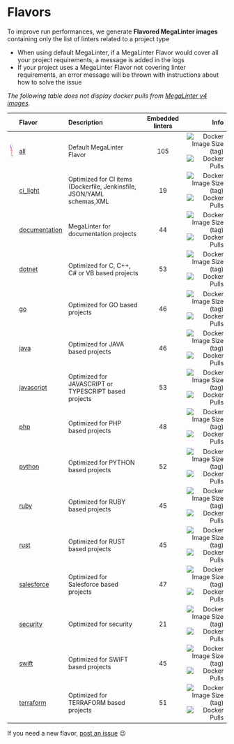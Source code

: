 <!-- markdownlint-disable MD013 -->
<!-- Generated by .automation/build.py, please do not update manually -->
<!-- flavors-section-start -->

# Flavors

To improve run performances, we generate **Flavored MegaLinter images** containing only the list of linters related to a project type

- When using default MegaLinter, if a MegaLinter Flavor would cover all your project requirements, a message is added in the logs
- If your project uses a MegaLinter Flavor not covering linter requirements, an error message will be thrown with instructions about how to solve the issue

_The following table does not display docker pulls from [MegaLinter v4 images](https://hub.docker.com/r/nvuillam/mega-linter)._

<!-- flavors-table-start -->
|                                                                         <!-- -->                                                                         | Flavor                                                                   | Description                                                            | Embedded linters |                                                                                                                                                                                                 Info |
|:--------------------------------------------------------------------------------------------------------------------------------------------------------:|:-------------------------------------------------------------------------|:-----------------------------------------------------------------------|:----------------:|-----------------------------------------------------------------------------------------------------------------------------------------------------------------------------------------------------:|
| <img src="https://github.com/oxsecurity/megalinter/raw/main/docs/assets/images/mega-linter-square.png" alt="" height="32px" class="megalinter-icon"></a> | [all](https://oxsecurity.github.io/megalinter/latest/supported-linters/) | Default MegaLinter Flavor                                              |       105        |                             ![Docker Image Size (tag)](https://img.shields.io/docker/image-size/oxsecurity/megalinter/v6) ![Docker Pulls](https://img.shields.io/docker/pulls/oxsecurity/megalinter) |
|      <img src="https://github.com/oxsecurity/megalinter/raw/main/docs/assets/icons/ci_light.ico" alt="" height="32px" class="megalinter-icon"></a>       | [ci_light](flavors/ci_light.md#readme)                                   | Optimized for CI items (Dockerfile, Jenkinsfile, JSON/YAML schemas,XML |        19        |           ![Docker Image Size (tag)](https://img.shields.io/docker/image-size/oxsecurity/megalinter-ci_light/v6) ![Docker Pulls](https://img.shields.io/docker/pulls/oxsecurity/megalinter-ci_light) |
|    <img src="https://github.com/oxsecurity/megalinter/raw/main/docs/assets/icons/documentation.ico" alt="" height="32px" class="megalinter-icon"></a>    | [documentation](flavors/documentation.md#readme)                         | MegaLinter for documentation projects                                  |        44        | ![Docker Image Size (tag)](https://img.shields.io/docker/image-size/oxsecurity/megalinter-documentation/v6) ![Docker Pulls](https://img.shields.io/docker/pulls/oxsecurity/megalinter-documentation) |
|       <img src="https://github.com/oxsecurity/megalinter/raw/main/docs/assets/icons/dotnet.ico" alt="" height="32px" class="megalinter-icon"></a>        | [dotnet](flavors/dotnet.md#readme)                                       | Optimized for C, C++, C# or VB based projects                          |        53        |               ![Docker Image Size (tag)](https://img.shields.io/docker/image-size/oxsecurity/megalinter-dotnet/v6) ![Docker Pulls](https://img.shields.io/docker/pulls/oxsecurity/megalinter-dotnet) |
|         <img src="https://github.com/oxsecurity/megalinter/raw/main/docs/assets/icons/go.ico" alt="" height="32px" class="megalinter-icon"></a>          | [go](flavors/go.md#readme)                                               | Optimized for GO based projects                                        |        46        |                       ![Docker Image Size (tag)](https://img.shields.io/docker/image-size/oxsecurity/megalinter-go/v6) ![Docker Pulls](https://img.shields.io/docker/pulls/oxsecurity/megalinter-go) |
|        <img src="https://github.com/oxsecurity/megalinter/raw/main/docs/assets/icons/java.ico" alt="" height="32px" class="megalinter-icon"></a>         | [java](flavors/java.md#readme)                                           | Optimized for JAVA based projects                                      |        46        |                   ![Docker Image Size (tag)](https://img.shields.io/docker/image-size/oxsecurity/megalinter-java/v6) ![Docker Pulls](https://img.shields.io/docker/pulls/oxsecurity/megalinter-java) |
|     <img src="https://github.com/oxsecurity/megalinter/raw/main/docs/assets/icons/javascript.ico" alt="" height="32px" class="megalinter-icon"></a>      | [javascript](flavors/javascript.md#readme)                               | Optimized for JAVASCRIPT or TYPESCRIPT based projects                  |        53        |       ![Docker Image Size (tag)](https://img.shields.io/docker/image-size/oxsecurity/megalinter-javascript/v6) ![Docker Pulls](https://img.shields.io/docker/pulls/oxsecurity/megalinter-javascript) |
|         <img src="https://github.com/oxsecurity/megalinter/raw/main/docs/assets/icons/php.ico" alt="" height="32px" class="megalinter-icon"></a>         | [php](flavors/php.md#readme)                                             | Optimized for PHP based projects                                       |        48        |                     ![Docker Image Size (tag)](https://img.shields.io/docker/image-size/oxsecurity/megalinter-php/v6) ![Docker Pulls](https://img.shields.io/docker/pulls/oxsecurity/megalinter-php) |
|       <img src="https://github.com/oxsecurity/megalinter/raw/main/docs/assets/icons/python.ico" alt="" height="32px" class="megalinter-icon"></a>        | [python](flavors/python.md#readme)                                       | Optimized for PYTHON based projects                                    |        52        |               ![Docker Image Size (tag)](https://img.shields.io/docker/image-size/oxsecurity/megalinter-python/v6) ![Docker Pulls](https://img.shields.io/docker/pulls/oxsecurity/megalinter-python) |
|        <img src="https://github.com/oxsecurity/megalinter/raw/main/docs/assets/icons/ruby.ico" alt="" height="32px" class="megalinter-icon"></a>         | [ruby](flavors/ruby.md#readme)                                           | Optimized for RUBY based projects                                      |        45        |                   ![Docker Image Size (tag)](https://img.shields.io/docker/image-size/oxsecurity/megalinter-ruby/v6) ![Docker Pulls](https://img.shields.io/docker/pulls/oxsecurity/megalinter-ruby) |
|        <img src="https://github.com/oxsecurity/megalinter/raw/main/docs/assets/icons/rust.ico" alt="" height="32px" class="megalinter-icon"></a>         | [rust](flavors/rust.md#readme)                                           | Optimized for RUST based projects                                      |        45        |                   ![Docker Image Size (tag)](https://img.shields.io/docker/image-size/oxsecurity/megalinter-rust/v6) ![Docker Pulls](https://img.shields.io/docker/pulls/oxsecurity/megalinter-rust) |
|     <img src="https://github.com/oxsecurity/megalinter/raw/main/docs/assets/icons/salesforce.ico" alt="" height="32px" class="megalinter-icon"></a>      | [salesforce](flavors/salesforce.md#readme)                               | Optimized for Salesforce based projects                                |        47        |       ![Docker Image Size (tag)](https://img.shields.io/docker/image-size/oxsecurity/megalinter-salesforce/v6) ![Docker Pulls](https://img.shields.io/docker/pulls/oxsecurity/megalinter-salesforce) |
|      <img src="https://github.com/oxsecurity/megalinter/raw/main/docs/assets/icons/security.ico" alt="" height="32px" class="megalinter-icon"></a>       | [security](flavors/security.md#readme)                                   | Optimized for security                                                 |        21        |           ![Docker Image Size (tag)](https://img.shields.io/docker/image-size/oxsecurity/megalinter-security/v6) ![Docker Pulls](https://img.shields.io/docker/pulls/oxsecurity/megalinter-security) |
|        <img src="https://github.com/oxsecurity/megalinter/raw/main/docs/assets/icons/swift.ico" alt="" height="32px" class="megalinter-icon"></a>        | [swift](flavors/swift.md#readme)                                         | Optimized for SWIFT based projects                                     |        45        |                 ![Docker Image Size (tag)](https://img.shields.io/docker/image-size/oxsecurity/megalinter-swift/v6) ![Docker Pulls](https://img.shields.io/docker/pulls/oxsecurity/megalinter-swift) |
|      <img src="https://github.com/oxsecurity/megalinter/raw/main/docs/assets/icons/terraform.ico" alt="" height="32px" class="megalinter-icon"></a>      | [terraform](flavors/terraform.md#readme)                                 | Optimized for TERRAFORM based projects                                 |        51        |         ![Docker Image Size (tag)](https://img.shields.io/docker/image-size/oxsecurity/megalinter-terraform/v6) ![Docker Pulls](https://img.shields.io/docker/pulls/oxsecurity/megalinter-terraform) |
<!-- flavors-table-end -->

If you need a new flavor, [post an issue](https://github.com/oxsecurity/megalinter/issues) :wink:


<!-- flavors-section-end -->
